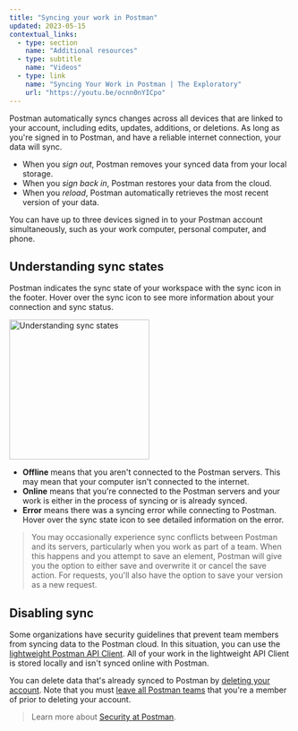 ```yaml
---
title: "Syncing your work in Postman"
updated: 2023-05-15
contextual_links:
  - type: section
    name: "Additional resources"
  - type: subtitle
    name: "Videos"
  - type: link
    name: "Syncing Your Work in Postman | The Exploratory"
    url: "https://youtu.be/ocnn0nYICpo"
---
```


Postman automatically syncs changes across all devices that are linked to your account, including edits, updates, additions, or deletions. As long as you're signed in to Postman, and have a reliable internet connection, your data will sync.

* When you _sign out_, Postman removes your synced data from your local storage.
* When you _sign back in_, Postman restores your data from the cloud.
* When you _reload_, Postman automatically retrieves the most recent version of your data.

You can have up to three devices signed in to your Postman account simultaneously, such as your work computer, personal computer, and phone.

## Understanding sync states

Postman indicates the sync state of your workspace with the sync icon in the footer. Hover over the sync icon to see more information about your connection and sync status.

<img alt="Understanding sync states" src="https://assets.postman.com/postman-docs/syncing-understanding-sync-states-v9.19.jpg" width="250px"/>

* **Offline** means that you aren't connected to the Postman servers. This may mean that your computer isn't connected to the internet.
* **Online** means that you're connected to the Postman servers and your work is either in the process of syncing or is already synced.
* **Error** means there was a syncing error while connecting to Postman. Hover over the sync state icon to see detailed information on the error.

> You may occasionally experience sync conflicts between Postman and its servers, particularly when you work as part of a team. When this happens and you attempt to save an element, Postman will give you the option to either save and overwrite it or cancel the save action. For requests, you'll also have the option to save your version as a new request.

## Disabling sync

Some organizations have security guidelines that prevent team members from syncing data to the Postman cloud. In this situation, you can use the [lightweight Postman API Client](/docs/getting-started/using-api-client/). All of your work in the lightweight API Client is stored locally and isn't synced online with Postman.

You can delete data that's already synced to Postman by [deleting your account](/docs/getting-started/postman-account/#deleting-your-account). Note that you must [leave all Postman teams](/docs/collaborating-in-postman/working-with-your-team/collaboration-overview/#leaving-a-team) that you're a member of prior to deleting your account.

> Learn more about [Security at Postman](https://www.postman.com/trust/security/).
